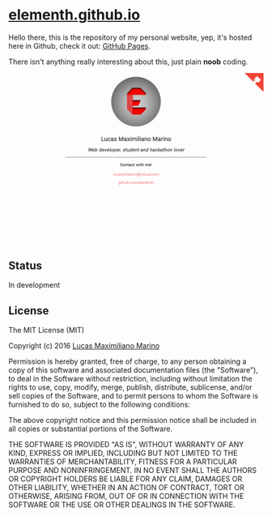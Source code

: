 # <a href="https://lucasmarino.me">elementh.github.io</a>

Hello there, this is the repository of my personal website, yep, it's hosted here in Github, check it out: <a href="https://pages.github.com/">GitHub Pages</a>.

There isn't anything really interesting about this, just plain **noob** coding.

<img src="repoImages/actualstate.png" alt="Actual state of the site" />


## Status

In development

## License

The MIT License (MIT)

Copyright (c) 2016 <a href="https://lucasmarino.me">Lucas Maximiliano Marino</a>

Permission is hereby granted, free of charge, to any person obtaining a copy
of this software and associated documentation files (the "Software"), to deal
in the Software without restriction, including without limitation the rights
to use, copy, modify, merge, publish, distribute, sublicense, and/or sell
copies of the Software, and to permit persons to whom the Software is
furnished to do so, subject to the following conditions:

The above copyright notice and this permission notice shall be included in all
copies or substantial portions of the Software.

THE SOFTWARE IS PROVIDED "AS IS", WITHOUT WARRANTY OF ANY KIND, EXPRESS OR
IMPLIED, INCLUDING BUT NOT LIMITED TO THE WARRANTIES OF MERCHANTABILITY,
FITNESS FOR A PARTICULAR PURPOSE AND NONINFRINGEMENT. IN NO EVENT SHALL THE
AUTHORS OR COPYRIGHT HOLDERS BE LIABLE FOR ANY CLAIM, DAMAGES OR OTHER
LIABILITY, WHETHER IN AN ACTION OF CONTRACT, TORT OR OTHERWISE, ARISING FROM,
OUT OF OR IN CONNECTION WITH THE SOFTWARE OR THE USE OR OTHER DEALINGS IN THE
SOFTWARE.

